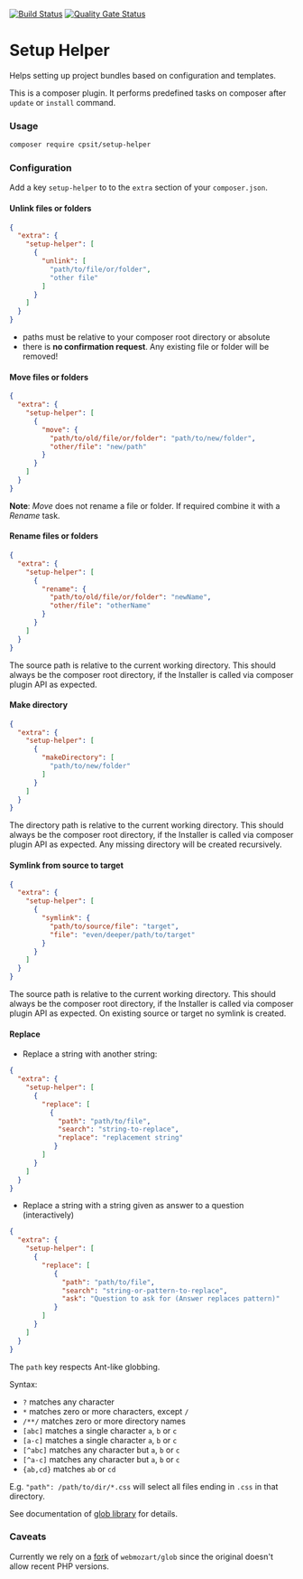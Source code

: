[![Build Status](https://travis-ci.org/CPS-IT/setup-helper.svg?branch=master)](https://travis-ci.org/CPS-IT/setup-helper)
[![Quality Gate Status](https://sonarcloud.io/api/project_badges/measure?project=CPS-IT_setup-helper&metric=alert_status)](https://sonarcloud.io/dashboard?id=CPS-IT_setup-helper)

Setup Helper
============

Helps setting up project bundles based on configuration and templates.

This is a composer plugin. It performs predefined tasks on composer after `update` or `install` command.

### Usage
```bash
composer require cpsit/setup-helper
```

### Configuration

Add a key `setup-helper` to to the `extra` section of your `composer.json`.

#### Unlink files or folders
```json
{
  "extra": {
    "setup-helper": [
      {
        "unlink": [
          "path/to/file/or/folder",
          "other file"
        ]
      }
    ]
  }
}
```

* paths must be relative to your composer root directory or absolute
* there is **no confirmation request**. Any existing file or folder will be removed!


#### Move files or folders
```json
{
  "extra": {
    "setup-helper": [
      {
        "move": {
          "path/to/old/file/or/folder": "path/to/new/folder",
          "other/file": "new/path"
        }
      }
    ]
  }
}
```
**Note**: _Move_ does not rename a file or folder. If required combine it with a _Rename_ task. 

#### Rename files or folders
```json
{
  "extra": {
    "setup-helper": [
      {
        "rename": {
          "path/to/old/file/or/folder": "newName",
          "other/file": "otherName"
        }
      }
    ]
  }
}
```
The source path is relative to the current working directory. This should always be the composer root directory, if the Installer is called via composer plugin API as expected.

#### Make directory
```json
{
  "extra": {
    "setup-helper": [
      {
        "makeDirectory": [
          "path/to/new/folder"
        ]
      }
    ]
  }
}
```
The directory path is relative to the current working directory. This should always be the composer root directory, if the Installer is called via composer plugin API as expected.
Any missing directory will be created recursively.

#### Symlink from source to target
```json
{
  "extra": {
    "setup-helper": [
      {
        "symlink": {
          "path/to/source/file": "target",
          "file": "even/deeper/path/to/target"
        }
      }
    ]
  }
}
```
The source path is relative to the current working directory. This should always be the composer root directory, if the Installer is called via composer plugin API as expected. On existing source or target no symlink is created.


#### Replace 

* Replace a string with another string:
```json
{
  "extra": {
    "setup-helper": [
      {
        "replace": [
          {
            "path": "path/to/file",
            "search": "string-to-replace", 
            "replace": "replacement string"
           }           
        ]
      }
    ]
  }
}
```

* Replace a string with a string given as answer to a question (interactively)
```json
{
  "extra": {
    "setup-helper": [
      {
        "replace": [
           {
             "path": "path/to/file",
             "search": "string-or-pattern-to-replace", 
             "ask": "Question to ask for (Answer replaces pattern)"
           }           
        ]
      }
    ]
  }
}
```

The `path` key respects Ant-like globbing.

Syntax:

* `?` matches any character
* `*` matches zero or more characters, except `/`
* `/**/` matches zero or more directory names
* `[abc]` matches a single character `a`, `b` or `c`
* `[a-c]` matches a single character `a`, `b` or `c`
* `[^abc]` matches any character but `a`, `b` or `c`
* `[^a-c]` matches any character but `a`, `b` or `c`
* `{ab,cd}` matches `ab` or `cd`

E.g. `"path": /path/to/dir/*.css` will select all files ending in `.css` in that directory.

See documentation of [glob library](https://github.com/webmozart/glob) for details.

### Caveats

Currently we rely on a [fork](https://github.com/CPS-IT/glob) of `webmozart/glob` since the original doesn't allow 
recent PHP versions. 